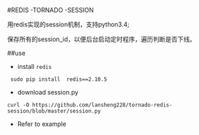 #REDIS -TORNADO -SESSION

用redis实现的session机制，支持python3.4;

保存所有的session_id，以便后台启动定时程序，遍历判断是否下线。

##use


 - install  `redis`


```
 sudo pip install  redis==2.10.5
```
 - download session.py

```
curl -O https://github.com/lansheng228/tornado-redis-session/blob/master/session.py
```

 - Refer to example



